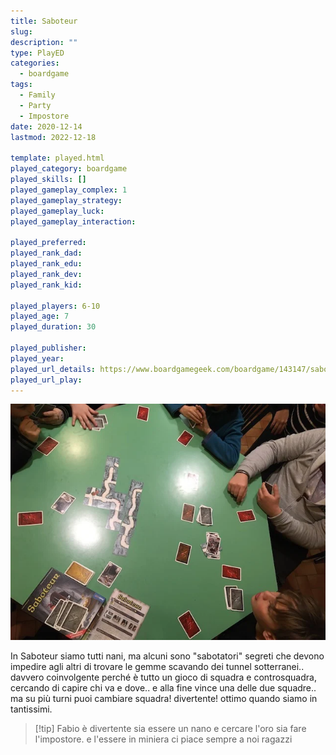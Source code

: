 ```yaml
---
title: Saboteur
slug: 
description: ""
type: PlayED
categories:
  - boardgame
tags:
  - Family
  - Party
  - Impostore
date: 2020-12-14
lastmod: 2022-12-18

template: played.html
played_category: boardgame
played_skills: []
played_gameplay_complex: 1
played_gameplay_strategy: 
played_gameplay_luck: 
played_gameplay_interaction: 

played_preferred: 
played_rank_dad: 
played_rank_edu: 
played_rank_dev: 
played_rank_kid: 

played_players: 6-10
played_age: 7
played_duration: 30

played_publisher: 
played_year: 
played_url_details: https://www.boardgamegeek.com/boardgame/143147/saboteur-compilation-editions
played_url_play: 
---
```

 

![](../../assets/img/played/boardgame/saboteur.webp)

In Saboteur siamo tutti nani, ma alcuni sono "sabotatori" segreti che devono impedire agli altri di trovare le gemme scavando dei tunnel sotterranei.. davvero coinvolgente perché è tutto un gioco di squadra e controsquadra, cercando di capire chi va e dove.. e alla fine vince una delle due squadre.. ma su più turni puoi cambiare squadra!
divertente! ottimo quando siamo in tantissimi.

> [!tip] Fabio
> è divertente sia essere un nano e cercare l'oro sia fare l'impostore. e l'essere in miniera ci piace sempre a noi ragazzi

